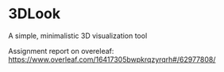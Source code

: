 # 3DLook
A simple, minimalistic 3D visualization tool

Assignment report on overeleaf:
https://www.overleaf.com/16417305bwpkrqzyrqrh#/62977808/
